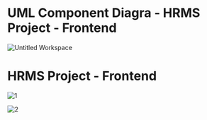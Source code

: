 # UML Component Diagra - HRMS Project - Frontend
![Untitled Workspace](https://user-images.githubusercontent.com/77439119/121774872-1c445680-cb8d-11eb-82d0-b21369d25b78.png)

# HRMS Project - Frontend
![1](https://user-images.githubusercontent.com/77439119/121603353-4c86da80-ca51-11eb-981b-6876553c48fd.PNG)

![2](https://user-images.githubusercontent.com/77439119/121603579-a5567300-ca51-11eb-8a9a-c42678b093d5.jpg)


